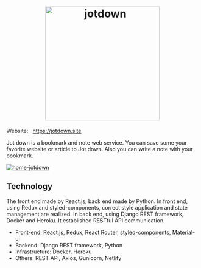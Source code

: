 <h1 align="center"><a href="https://jotdown.site" target="_blank"><img src="https://user-images.githubusercontent.com/43656115/74611543-b9829e00-50b1-11ea-886d-5444e580bb42.png" alt="jotdown" width="300"></a></h1>

Website: &nbsp; https://jotdown.site

Jot down is a bookmark and note web service. You can save some your favorite website or article to Jot down. Also you can write a note with your bookmark.

[![home-jotdown](https://user-images.githubusercontent.com/43656115/62005283-eeafaa80-b0e5-11e9-80c4-a79dd1c007d5.png)](https://jotdown.site)


## Technology
The front end made by React.js, back end made by Python. In front end, using Redux and styled-components, correct style application and state management are realized. In back end, using Django REST framework, Docker and Heroku. It established RESTful API communication.


- Front-end: React.js, Redux, React Router, styled-components, Material-ui
- Backend: Django REST framework, Python
- Infrastructure: Docker, Heroku
- Others: REST API, Axios, Gunicorn, Netlify

